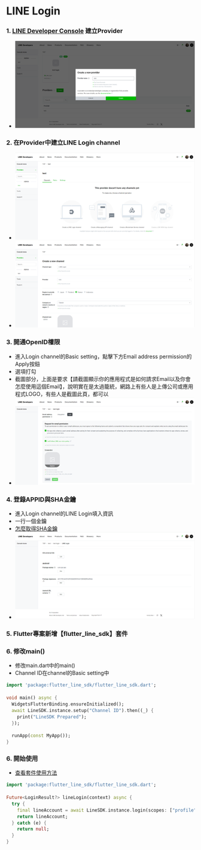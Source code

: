 # LINE Login

### 1. [LINE Developer Console](https://developers.line.biz/console/) 建立Provider
+ ![示例](images/create-provider.png)

### 2. 在Provider中建立LINE Login channel
+ ![示例](images/create-channel1.png)
+ ![示例](images/create-channel2.png)

### 3. 開通OpenID權限
+ 進入Login channel的Basic setting，點擊下方Email address permission的Apply按鈕
+ 選項打勾
+ 截圖部分，上面是要求【請截圖顯示你的應用程式是如何請求Email以及你會怎麼使用這個Email】，說明實在是太過籠統，網路上有些人是上傳公司或應用程式LOGO，有些人是截圖此頁，都可以
+ ![示例](images/connect-openid.png)

### 4. 登錄APPID與SHA金鑰
+ 進入Login channel的LINE Login填入資訊
+ 一行一個金鑰
+ [怎麼取得SHA金鑰](https://github.com/IanWangIITZDAWG/SHA-key)
+ ![示例](images/add-SHA.png)

### 5. Flutter專案新增【flutter_line_sdk】套件

### 6. 修改main()
+ 修改main.dart中的main()
+ Channel ID在channel的Basic setting中
```dart
import 'package:flutter_line_sdk/flutter_line_sdk.dart';

void main() async {
  WidgetsFlutterBinding.ensureInitialized();
  await LineSDK.instance.setup("Channel ID").then((_) {
    print("LineSDK Prepared");
  });

  runApp(const MyApp());
}
```

### 6. 開始使用
+ [查看套件使用方法](https://pub.dev/packages/flutter_line_sdk)
```dart
import 'package:flutter_line_sdk/flutter_line_sdk.dart';

Future<LoginResult?> lineLogin(context) async {
  try {
    final lineAccount = await LineSDK.instance.login(scopes: ["profile", "openid", "email"]);
    return lineAccount;
  } catch (e) {
    return null;
  }
}
```